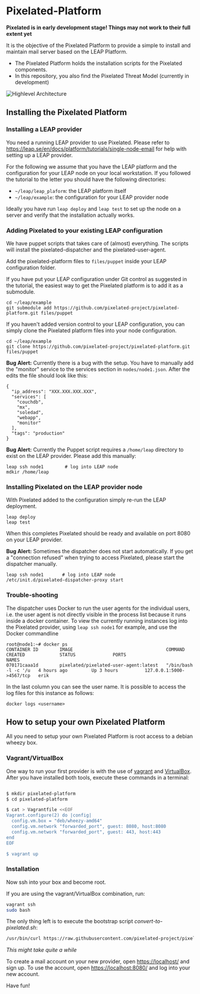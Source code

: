 Pixelated-Platform
==================

**Pixelated is in early development stage! Things may not work to their full extent yet**

It is the objective of the Pixelated Platform to provide a simple to install and maintain mail server based on the LEAP Platform.

* The Pixelated Platform holds the installation scripts for the Pixelated components.
* In this repository, you also find the Pixelated Threat Model (currently in development)

![Highlevel Architecture](https://pixelated-project.org/drawings/architecture-overview.jpg)


## Installing the Pixelated Platform

### Installing a LEAP provider

You need a running LEAP provider to use Pixelated. Please refer to <https://leap.se/en/docs/platform/tutorials/single-node-email> for help with setting up a LEAP provider.

For the following we assume that you have the LEAP platform and the configuration for your LEAP node on your local workstation. If you followed the tutorial to the letter you should have the following directories:

* `~/leap/leap_plaform`: the LEAP platform itself
* `~/leap/example`: the configuration for your LEAP provider node

Ideally you have run `leap deploy` and `leap test` to set up the node on a server and verify that the installation actually works.


### Adding Pixelated to your existing LEAP configuration

We have puppet scripts that takes care of (almost) everything. The scripts will install the pixelated-dispatcher and the pixelated-user-agent.

Add the pixelated-platform files to `files/puppet` inside your LEAP configuration folder.

If you have put your LEAP configuration under Git control as suggested in the tutorial, the easiest way to get the Pixelated platform is to add it as a submodule.

    cd ~/leap/example
    git submodule add https://github.com/pixelated-project/pixelated-platform.git files/puppet

If you haven't added version control to your LEAP configuration, you can simply clone the Pixelated platform files into your node configuration.

    cd ~/leap/example
    git clone https://github.com/pixelated-project/pixelated-platform.git files/puppet


**Bug Alert:** Currently there is a bug with the setup. You have to manually add the "monitor" service to the services section in `nodes/node1.json`. After the edits the file should look like this:

    {
      "ip_address": "XXX.XXX.XXX.XXX",
      "services": [
        "couchdb",
        "mx",
        "soledad",
        "webapp",
        "monitor"
      ],
      "tags": "production"
    }

**Bug Alert:** Currently the Puppet script requires a `/home/leap` directory to exist on the LEAP provider. Please add this manually:

    leap ssh node1        # log into LEAP node
    mdkir /home/leap


### Installing Pixelated on the LEAP provider node

With Pixelated added to the configuration simply re-run the LEAP deployment.

    leap deploy
    leap test
    
When this completes Pixelated should be ready and available on port 8080 on your LEAP provider.    
    
**Bug Alert:** Sometimes the dispatcher does not start automatically. If you get a "connection refused" when trying to access Pixelated, please start the dispatcher manually.

    leap ssh node1       # log into LEAP node
    /etc/init.d/pixelated-dispatcher-proxy start
    
    
### Trouble-shooting

The dispatcher uses Docker to run the user agents for the individual users, i.e. the user agent is not directly visible in the process list because it runs inside a docker container. To view the currently running instances log into the Pixelated provider, using `leap ssh node1` for example, and use the Docker commandline

    root@node1:~# docker ps
    CONTAINER ID        IMAGE                                   COMMAND                CREATED             STATUS              PORTS                      NAMES
    070171caaa1d        pixelated/pixelated-user-agent:latest   "/bin/bash -l -c '/u   4 hours ago         Up 3 hours          127.0.0.1:5000->4567/tcp   erik           
    
In the last column you can see the user name. It is possible to access the log files for this instance as follows:

    docker logs <username>
    
    
## How to setup your own Pixelated Platform

All you need to setup your own Pixelated Platform is root access to a debian wheezy box. 


### Vagrant/VirtualBox

One way to run your first provider is with the use of [vagrant](https://www.vagrantup.com/) and [VirtualBox](https://www.virtualbox.org/).
After you have installed both tools, execute these commands in a terminal:

```bash

$ mkdir pixelated-platform
$ cd pixelated-platform

$ cat > Vagrantfile <<EOF
Vagrant.configure(2) do |config|
  config.vm.box = "deb/wheezy-amd64"
  config.vm.network "forwarded_port", guest: 8080, host:8080
  config.vm.network "forwarded_port", guest: 443, host:443
end
EOF 

$ vagrant up
```

### Installation

Now ssh into your box and become root. 

If you are using the vagrant/VirtualBox combination, run:
```bash
vagrant ssh
sudo bash
```

The only thing left is to execute the bootstrap script *convert-to-pixelated.sh*:

```bash
/usr/bin/curl https://raw.githubusercontent.com/pixelated-project/pixelated-platform/master/convert-to-pixelated.sh | /bin/bash
```

*This might take quite a while*


To create a mail account on your new provider, open [https://localhost/](https://localhost/) and sign up.
To use the account, open [https://localhost:8080/](https://localhost:8080) and log into your new account.

Have fun!

    

